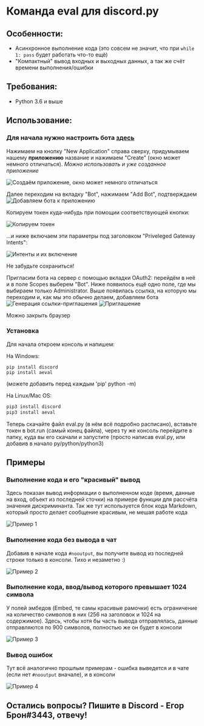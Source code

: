 # Команда eval для discord.py

## Особенности:
- Асинхронное выполнение кода (это совсем не значит, что при `while 1: pass` будет работать что-то ещё)
- "Компактный" вывод входных и выходных данных, а так же счёт времени выполнения/ошибки

## Требования:
- Python 3.6 и выше

## Использование:
### Для начала нужно настроить бота [здесь](https://discord.com/developers/applications)
Нажимаем на кнопку "New Application" справа сверху, придумываем нашему **приложению** название и нажимаем "Create" (окно может немного отличаться). 
*Можно использовать и уже созданное приложение*

![Создаём приложение, окно может немного отличаться](https://cdn.discordapp.com/attachments/859866304395608154/874737298875502632/unknown.png)

Далее переходим на вкладку "Bot", нажимаем "Add Bot", подтверждаем
![Добавляем бота к приложению](https://cdn.discordapp.com/attachments/859866304395608154/874738037878325298/unknown.png)

Копируем токен куда-нибудь при помощии соответствующей кнопки:

![Копируем токен](https://cdn.discordapp.com/attachments/859866304395608154/874739131018792980/unknown.png)

...и ниже включаем эти параметры под заголовком "Priveleged Gateway Intents":

![Интенты и их включение](https://cdn.discordapp.com/attachments/859866304395608154/874740073139171408/unknown.png)

Не забудьте сохраниться!

Пригласим бота на сервер с помощью вкладки OAuth2: перейдём в неё и в поле Scopes выберем "Bot". Ниже появилось ещё одно поле, где мы выбираем только Administrator. Выше появилась ссылка, на которую мы переходим и, как мы это обычно делаем, добавляем бота
![Генерация ссылки-приглашения](https://cdn.discordapp.com/attachments/859866304395608154/874742022110605402/unknown.png)
![Приглашение](https://cdn.discordapp.com/attachments/859866304395608154/874742612307898398/unknown.png)

Можно закрыть браузер

### Установка
Для начала откроем консоль и напишем:

На Windows:
```batch
pip install discord
pip install aeval
```

(можете добавить перед каждым 'pip' python -m)

На Linux/Mac OS:
```bash
pip3 install discord
pip3 install aeval
```
Теперь скачайте файл eval.py (в нём всё подробно расписано), вставьте токен в bot.run (самый конец файла), через ту же консоль перейдите в папку, куда вы его скачали и запустите (просто написав eval.py, или добавив в начало py/python/python3)

## Примеры
### Выполнение кода и его "красивый" вывод
Здесь показан вывод информации о выполненном коде (время, данные на вход, объект из последней сточки) на примере функции для рассчёта значения дискриминанта. Так же тут используется блок кода Markdown, который просто делает сообщение красивым, не мешая работе кода

![Пример 1](https://cdn.discordapp.com/attachments/859866304395608154/874943327185817620/Screenshot_122.png)

### Выполнение кода без вывода в чат
Добавив в начале кода `#nooutput`, вы получите вывод из последней строки только в консоли. Тихо и незаметно :)

![Пример 2](https://cdn.discordapp.com/attachments/859866304395608154/874943326741217290/Screenshot_123.png)

### Выполнение кода, ввод/вывод которого превышает 1024 символа
У полей эмбедов (Embed, те самы красивые рамочки) есть ограничение на количество символов в них (256 на заголовок и 1024 на содержимое). Здесь, чтобы хотя бы часть вывода отправлялась, данные отправляются по 900 символов, полностью же он будет в консоли

![Пример 3](https://cdn.discordapp.com/attachments/859866304395608154/874943328477650984/Screenshot_124.png)

### Вывод ошибок
Тут всё аналогично прошлым примерам - ошибка выведется и в чате (если нет `#nooutput` вначале), и в консоли

![Пример 4](https://cdn.discordapp.com/attachments/859866304395608154/874949083004010526/unknown.png)

## Остались вопросы? Пишите в Discord - Егор Брон#3443, отвечу!
